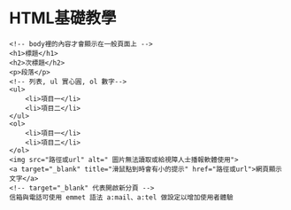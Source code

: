 # HTML基礎教學
    <!-- body裡的內容才會顯示在一般頁面上 -->
    <h1>標題</h1>
    <h2>次標題</h2>
    <p>段落</p>
    <!-- 列表, ul 實心圓, ol 數字-->
    <ul>
        <li>項目一</li>
        <li>項目二</li>
    </ul>
    <ol>
        <li>項目一</li>
        <li>項目二</li>
    </ol>
    <img src="路徑或url" alt=" 圖片無法讀取或給視障人士播報軟體使用">
    <a target="_blank" title="滑鼠點到時會有小的提示" href="路徑或url">網頁顯示文字</a>
    <!-- target="_blank" 代表開啟新分頁 -->
    信箱與電話可使用 emmet 語法 a:mail、a:tel 做設定以增加使用者體驗
